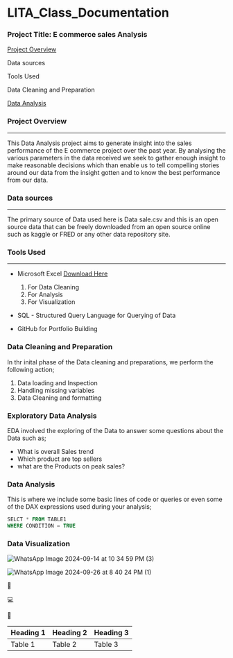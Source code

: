 # LITA_Class_Documentation

### Project Title: E commerce sales Analysis

[Project Overview](#project-overview)

Data sources

Tools Used

Data Cleaning and Preparation

[Data Analysis](#data-analysis)



### Project Overview
---
This Data Analysis project aims to generate insight into the sales performance of the E commerce project over the past year. By 
analysing the various parameters in the data received we seek to gather enough insight to make reasonable decisions which than 
enable us to tell compelling stories around our data from the insight gotten and to know the best performance from our data.

### Data sources
---
The primary source of Data used here is Data sale.csv and this is an open source data that can be freely downloaded from an open source
online such as kaggle or FRED or any other data repository site.

### Tools Used
---
-  Microsoft Excel [Download Here](https://www.microsoft.com)
    1. For Data Cleaning
    2. For Analysis
    3. For Visualization

-  SQL - Structured Query Language for Querying of Data
-  GitHub for Portfolio Building

### Data Cleaning and Preparation
In thr inital phase of the Data cleaning and preparations, we perform the following action;
1. Data loading and Inspection
2. Handling missing variables
3. Data Cleaning and formatting

### Exploratory Data Analysis
EDA involved the exploring of the Data to answer some questions about the Data such as;
- What is overall Sales trend
- Which product are top sellers
- what are the Products on peak sales?

### Data Analysis
This is where we include some basic lines of code or queries or even some of the DAX expressions used during your analysis;

```SQL
SELCT * FROM TABLE1
WHERE CONDITION = TRUE
```

### Data Visualization
![WhatsApp Image 2024-09-14 at 10 34 59 PM (3)](https://github.com/user-attachments/assets/a00662b4-4df4-4d14-a496-497e92f15d7c)

![WhatsApp Image 2024-09-26 at 8 40 24 PM (1)](https://github.com/user-attachments/assets/1e080a67-0ec9-4c49-99ef-bd86e9a50fb8)

🥇

💻

🥚


|Heading 1|Heading 2|Heading 3|
|---------|---------|---------|
|Table 1  |Table 2  |Table 3  |


